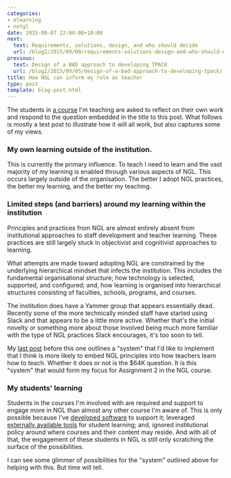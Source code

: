 ```yaml
---
categories:
- elearning
- netgl
date: 2015-09-07 12:04:08+10:00
next:
  text: Requirements, solutions, design, and who should decide
  url: /blog2/2015/09/09/requirements-solutions-design-and-who-should-decide/
previous:
  text: Design of a BAD approach to developing TPACK
  url: /blog2/2015/09/05/design-of-a-bad-approach-to-developing-tpack/
title: How NGL can inform my role as teacher
type: post
template: blog-post.html
---
```

The students in [a course](http://netgl.wordpress.com) I'm teaching are asked to reflect on their own work and respond to the question embedded in the title to this post. What follows is mostly a test post to illustrate how it will all work, but also captures some of my views.

### My own learning outside of the institution.

This is currently the primary influence. To teach I need to learn and the vast majority of my learning is enabled through various aspects of NGL. This occurs largely outside of the organisation. The better I adopt NGL practices, the better my learning, and the better my teaching.

### Limited steps (and barriers) around my learning within the institution

Principles and practices from NGL are almost entirely absent from institutional approaches to staff development and teacher learning. These practices are still largely stuck in objectivist and cognitivist approaches to learning.

What attempts are made toward adopting NGL are constrained by the underlying hierarchical mindset that infects the institution. This includes the fundamental organisational structure; how technology is selected, supported, and configured; and, how learning is organised into hierarchical structures consisting of faculties, schools, programs, and courses.

The institution does have a Yammer group that appears essentially dead. Recently some of the more technically minded staff have started using Slack and that appears to be a little more active. Whether that's the initial novelty or something more about those involved being much more familiar with the type of NGL practices Slack encourages, it's too soon to tell.

My [last post](/blog2/2015/09/05/design-of-a-bad-approach-to-developing-tpack/) before this one outlines a "system" that I'd like to implement that I think is more likely to embed NGL principles into how teachers learn how to teach. Whether it does or not is the $64K question. It is this "system" that would form my focus for Assignment 2 in the NGL course.

### My students' learning

Students in the courses I'm involved with are required and support to engage more in NGL than almost any other course I'm aware of. This is only possible because I've [developed software](/blog2/research/bam-blog-aggregation-management/) to support it; leveraged [externally available tools](/blog2/2014/08/15/joining-the-swarm-what-a-course-might-be/) for student learning; and, ignored institutional policy around where courses and their content may reside. And with all of that, the engagement of these students in NGL is still only scratching the surface of the possibilities.

I can see some glimmer of possibilities for the "system" outlined above for helping with this. But time will tell.